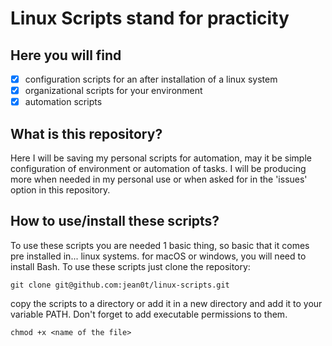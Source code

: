 # Linux Scripts stand for practicity

## Here you will find
- [x] configuration scripts for an after installation of a linux system
- [x] organizational scripts for your environment
- [x] automation scripts

## What is this repository?
 Here I will be saving my personal scripts for automation, may it be simple configuration of environment or automation of tasks.
 I will be producing more when needed in my personal use or when asked for in the 'issues' option in this repository.

## How to use/install these scripts?
To use these scripts you are needed 1 basic thing, so basic that it comes pre installed in... linux systems.
for macOS or windows, you will need to install Bash.
To use these scripts just clone the repository:
```
git clone git@github.com:jean0t/linux-scripts.git
```
copy the scripts to a directory or add it in a new directory and add it to your variable PATH.
Don't forget to add executable permissions to them.
```
chmod +x <name of the file>
```
